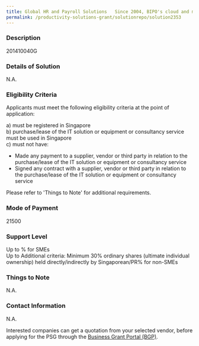 ```yaml
---
title: Global HR and Payroll Solutions   Since 2004, BIPO's cloud and mobile-based solutions have helped businesses automate and streamline HR processes. Globally, we support over 1,600 clients across 87 countries and regions with   (a) Employee master data management  (b) Time and attendance  (c) Payroll management (d) Expense claims and overtime  (e) Performance and training management  BIPO HRMS is ISO-27001 certified with best-in-class regulations, policies and practices built in.
permalink: /productivity-solutions-grant/solutionrepo/solution2353
---
```


### Description

201410040G

### Details of Solution

N.A.

### Eligibility Criteria

Applicants must meet the following eligibility criteria at the point of application:

a) must be registered in Singapore <br>
b) purchase/lease of the IT solution or equipment or consultancy service must be used in Singapore <br>
c) must not have:
- Made any payment to a supplier, vendor or third party in relation to the purchase/lease of the IT solution or equipment or consultancy service
- Signed any contract with a supplier, vendor or third party in relation to the purchase/lease of the IT solution or equipment or consultancy service

Please refer to 'Things to Note' for additional requirements.

### Mode of Payment
21500

### Support Level
Up to % for SMEs <br>
Up to Additional criteria: 
Minimum 30% ordinary shares (ultimate individual ownership) held directly/indirectly by Singaporean/PR% for non-SMEs

### Things to Note
N.A.

### Contact Information
N.A.

Interested companies can get a quotation from your selected vendor, before applying for the PSG through the <a target='_blank' rel='noopener' href='https://www.businessgrants.gov.sg/'>Business Grant Portal (BGP)</a>.
